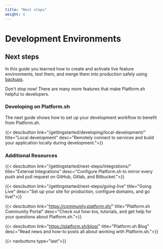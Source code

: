 ```yaml
---
title: "Next steps"
weight: 4
---
```


# Development Environments

## Next steps

In this guide you learned how to create and activate live feature environments, test them, and merge them into production safely using [backups](/administration/backup-and-restore.md).

Don't stop now! There are many more features that make Platform.sh helpful to developers.

### Developing on Platform.sh

The next guide shows how to set up your development workflow to benefit from Platform.sh.

{{< descbutton link="/gettingstarted/developing/local-development/" title="Local development" desc="Remotely connect to services and build your application locally during development.">}}

### Additional Resources

{{< descbutton link="/gettingstarted/next-steps/integrations/" title="External Integrations" desc="Configure Platform.sh to mirror every push and pull request on GitHub, Gitlab, and Bitbucket.">}}

{{< descbutton link="/gettingstarted/next-steps/going-live" title="Going Live" desc="Set up your site for production, configure domains, and go live!">}}

{{< descbutton link="https://community.platform.sh/" title="Platform.sh Community Portal" desc="Check out how-tos, tutorials, and get help for your questions about Platform.sh.">}}

{{< descbutton link="https://platform.sh/blog/" title="Platform.sh Blog" desc="Read news and how-to posts all about working with Platform.sh.">}}

{{< navbuttons type="last">}}
